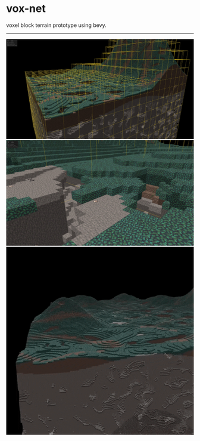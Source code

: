 # vox-net
voxel block terrain prototype using bevy.

---

![image-a](https://github.com/tofoz/vox-net/blob/master/screenshots/Screenshot%202022-01-30%20100753.jpg?raw=true)
![image-b](https://github.com/tofoz/vox-net/blob/master/screenshots/Screenshot%202022-01-30%20101123.jpg?raw=true)
![image-gif](https://github.com/tofoz/vox-net/blob/master/screenshots/vox-test.gif?raw=true)
